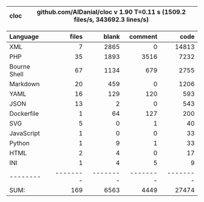 
cloc|github.com/AlDanial/cloc v 1.90  T=0.11 s (1509.2 files/s, 343692.3 lines/s)
--- | ---

Language|files|blank|comment|code
:-------|-------:|-------:|-------:|-------:
XML|7|2865|0|14813
PHP|35|1893|3516|7232
Bourne Shell|67|1134|679|2755
Markdown|20|459|0|1206
YAML|16|129|120|593
JSON|13|2|0|543
Dockerfile|1|64|127|200
SVG|5|0|1|40
JavaScript|1|0|0|33
Python|1|9|1|33
HTML|2|4|0|17
INI|1|4|5|9
--------|--------|--------|--------|--------
SUM:|169|6563|4449|27474

